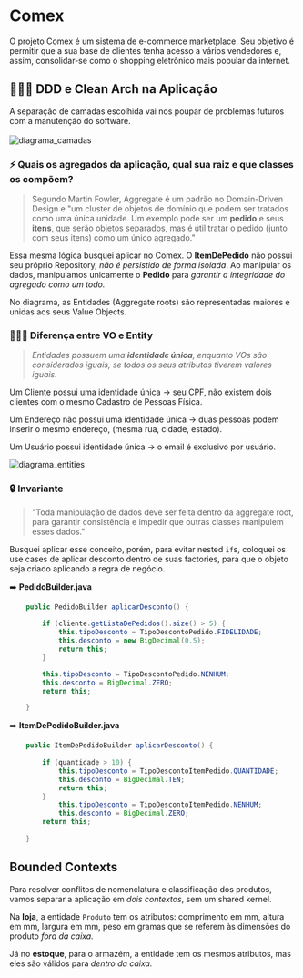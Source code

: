 # Comex

O projeto Comex é um sistema de e-commerce marketplace. Seu objetivo é permitir que a sua base de clientes tenha acesso
a vários vendedores e, assim, consolidar-se como o shopping eletrônico mais popular da internet.
<br>

## 👩🏼‍💻 DDD e Clean Arch na Aplicação
A separação de camadas escolhida vai nos poupar de problemas futuros com a manutenção do software.
<br>
<br>
![diagrama_camadas](https://user-images.githubusercontent.com/52979585/176940825-b37634de-49ee-44d5-a929-a441fe65a8ed.png) 


### ⚡ Quais os agregados da aplicação, qual sua raiz e que classes os compõem?
> Segundo Martin Fowler, Aggregate é um padrão no Domain-Driven Design e "um cluster de objetos de domínio que podem ser tratados como uma única unidade.
Um exemplo pode ser um **pedido** e seus **itens**, que serão objetos separados, mas é útil tratar o pedido (junto com seus itens) como um único agregado."

Essa mesma lógica busquei aplicar no Comex. O **ItemDePedido** não possui seu próprio Repository, *não é persistido de forma isolada*. 
Ao manipular os dados, manipulamos unicamente o **Pedido** para *garantir a integridade do agregado como um todo.*

No diagrama, as Entidades (Aggregate roots) são representadas maiores e unidas aos seus Value Objects. 

### 🕵🏼‍♀️ Diferença entre VO e Entity
>*Entidades possuem uma **identidade única**, enquanto VOs são considerados iguais, se todos os seus atributos tiverem valores iguais.*

Um Cliente possui uma identidade única -> seu CPF, não existem dois clientes com o mesmo Cadastro de Pessoas Física.

Um Endereço não possui uma identidade única -> duas pessoas podem inserir o mesmo endereço, (mesma rua, cidade, estado).

Um Usuário possui identidade única -> o email é exclusivo por usuário.

![diagrama_entities](https://user-images.githubusercontent.com/52979585/176958110-3d755104-9d98-4536-9430-d9c2f1fc2401.png)

### 🔒 Invariante

> "Toda manipulação de dados deve ser feita dentro da aggregate root, para garantir consistência e impedir que outras classes manipulem esses dados." 

Busquei aplicar esse conceito, porém, para evitar nested `if`s, coloquei os use cases de aplicar desconto dentro de suas factories, para que o objeto seja criado aplicando a regra de negócio.

➡️ **PedidoBuilder.java**
```java
    public PedidoBuilder aplicarDesconto() {
    
        if (cliente.getListaDePedidos().size() > 5) {
            this.tipoDesconto = TipoDescontoPedido.FIDELIDADE;
            this.desconto = new BigDecimal(0.5);
            return this;
        }

        this.tipoDesconto = TipoDescontoPedido.NENHUM;
        this.desconto = BigDecimal.ZERO;
        return this;

    }
```
➡️ **ItemDePedidoBuilder.java**
```java
    public ItemDePedidoBuilder aplicarDesconto() {
    
        if (quantidade > 10) {
            this.tipoDesconto = TipoDescontoItemPedido.QUANTIDADE;
            this.desconto = BigDecimal.TEN;
            return this;
        }
            this.tipoDesconto = TipoDescontoItemPedido.NENHUM;
            this.desconto = BigDecimal.ZERO;
        return this;
        
    }
```
## Bounded Contexts

Para resolver conflitos de nomenclatura e classificação dos produtos, vamos separar a aplicação em *dois contextos*, sem um shared kernel.

Na **loja**, a entidade `Produto` tem os atributos: comprimento em mm, altura em mm, largura em mm, peso em gramas que se referem às dimensões  do produto *fora da caixa.*

Já no **estoque**,  para o armazém, a entidade tem os mesmos atributos, mas eles são válidos para *dentro da caixa.*

